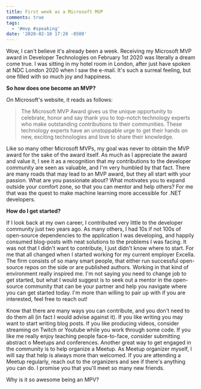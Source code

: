 ```yaml
---
title: First week as a Microsoft MVP
comments: true
tags:
  - '#mvp #speaking'
date: '2020-02-10 17:20 -0500'
---
```

Wow, I can't believe it's already been a week. Receiving my Microsoft MVP award in Developer Technologies on February 1st 2020 was literally a dream come true. I was sitting in my hotel room in London, after just have spoken at NDC London 2020 when I saw the e-mail. It's such a surreal feeling, but one filled with so much joy and happiness.



**So how does one become an MVP?**

On Microsoft's website, it reads as follows:

> <!--StartFragment-->
>
> The Microsoft MVP Award gives us the unique opportunity to celebrate, honor and say thank you to top-notch technology experts who make outstanding contributions to their communities. These technology experts have an unstoppable urge to get their hands on new, exciting technologies and love to share their knowledge.
>
> <!--EndFragment-->
>
>

Like so many other Microsoft MVPs, my goal was never to obtain the MVP award for the sake of the award itself. As much as I appreciate the award and value it, I see it as a recognition that my contributions to the developer community are seen as valuable, and I'm very humbled by that fact. There are many roads that may lead to an MVP award, but they all start with your passion. What are you passionate about? What motivates you to expand outside your comfort zone, so that you can mentor and help others? For me that was the quest to make machine learning more accessible for .NET developers. 

**How do I get started?**

If I look back at my own career, I contributed very little to the developer community just two years ago. As many others, I had 10s if not 100s of open-source dependencies to the application I was developing, and happily consumed blog-posts with neat solutions to the problems I was facing. It was not that I didn't want to contribute, I just didn't know where to start. For me that all changed when I started working for my current employer Excella. The firm consists of so many smart people, that either run successful open-source repos on the side or are published authors. Working in that kind of environment really inspired me. I'm not saying you need to change job to get started, but what I would suggest is to seek out a mentor in the open-source community that can be your partner and help you navigate where you can get started today. I'm more than willing to pair up with if you are interested, feel free to reach out!

Know that there are many ways you can contribute, and you don't need to do them all (in fact I would advise against it). If you like writing you may want to start writing blog posts. If you like producing videos, consider streaming on Twitch or Youtube while you work through some code. If you like me really enjoy teaching people face-to-face, consider submitting abstract o Meetups and conferences. Another great way to get engaged in the community is to help organize a Meetup. As Meetup organizer myself, I will say that help is always more than welcomed. If you are attending a Meetup regularly, reach out to the organizers and see if there's anything you can do. I promise you that you'll meet so many new friends. 





Why is it so awesome being an MPV?
